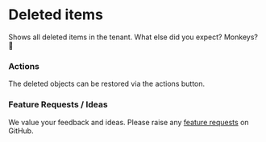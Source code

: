 # Deleted items

Shows all deleted items in the tenant. What else did you expect? Monkeys? 🐒

### Actions

The deleted objects can be restored via the actions button.



### Feature Requests / Ideas

We value your feedback and ideas. Please raise any [feature requests](https://github.com/KelvinTegelaar/CIPP/issues/new?assignees=\&labels=enhancement%2Cno-priority\&projects=\&template=feature.yml\&title=%5BFeature+Request%5D%3A+) on GitHub.
